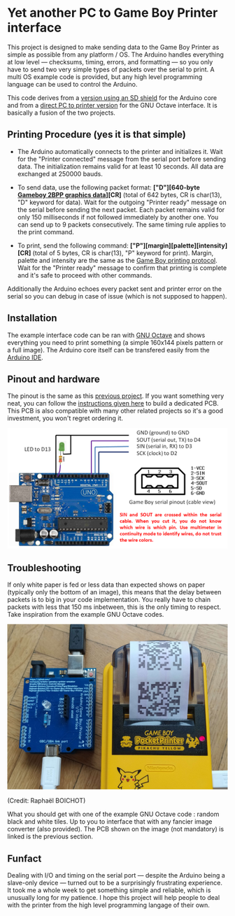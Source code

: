 # Yet another PC to Game Boy Printer interface

This project is designed to make sending data to the Game Boy Printer as simple as possible from any platform / OS. The Arduino handles everything at low level — checksums, timing, errors, and formatting — so you only have to send two very simple types of packets over the serial to print. A multi OS example code is provided, but any high level programming language can be used to control the Arduino.

This code derives from a [version using an SD shield](https://github.com/Raphael-Boichot/The-Arduino-SD-Game-Boy-Printer) for the Arduino core and from a [direct PC to printer version](https://github.com/Raphael-Boichot/PC-to-Game-Boy-Printer-interface) for the GNU Octave interface. It is basically a fusion of the two projects.

## Printing Procedure (yes it is that simple)

- The Arduino automatically connects to the printer and initializes it. Wait for the "Printer connected" message from the serial port before sending data. The initialization remains valid for at least 10 seconds. All data are exchanged at 250000 bauds.

- To send data, use the following packet format:
**["D"][640-byte [Gameboy 2BPP graphics data](https://www.huderlem.com/demos/gameboy2bpp.html)][CR]** (total of 642 bytes, CR is char(13), "D" keyword for data).
Wait for the outgoing "Printer ready" message on the serial before sending the next packet. Each packet remains valid for only 150 milliseconds if not followed immediately by another one. You can send up to 9 packets consecutively. The same timing rule applies to the print command.

- To print, send the following command:
**["P"][margin][palette][intensity][CR]** (total of 5 bytes, CR is char(13), "P" keyword for print). Margin, palette and intensity are the same as the [Game Boy printing protocol](https://gbdev.gg8.se/wiki/articles/Gameboy_Printer).
Wait for the "Printer ready" message to confirm that printing is complete and it's safe to proceed with other commands.

Additionally the Arduino echoes every packet sent and printer error on the serial so you can debug in case of issue (which is not supposed to happen).

## Installation

The example interface code can be ran with [GNU Octave](https://www.octave.org/) and shows everything you need to print something (a simple 160x144 pixels pattern or a full image). The Arduino core itself can be transfered easily from the [Arduino IDE](https://www.arduino.cc/en/software/).

## Pinout and hardware

The pinout is the same as this [previous project](https://github.com/Raphael-Boichot/PC-to-Game-Boy-Printer-interface). If you want something very neat, you can follow the [instructions given here](https://github.com/Raphael-Boichot/Collection-of-PCB-for-Game-Boy-Printer-Emulators?tab=readme-ov-file) to build a dedicated PCB. This PCB is also compatible with many other related projects so it's a good investment, you won't regret ordering it.

![Game Boy Printer to Arduino Uno pinout](Pictures/Pinout.png)

## Troubleshooting

If only white paper is fed or less data than expected shows on paper (typically only the bottom of an image), this means that the delay between packets is to big in your code implementation. You really have to chain packets with less that 150 ms inbetween, this is the only timing to respect. Take inspiration from the example GNU Octave codes.

![Game Boy Printer to Arduino Uno pinout](Pictures/Setup.jpg)

(Credit: Raphaël BOICHOT)

What you should get with one of the example GNU Octave code : random black and white tiles. Up to you to interface that with any fancier image converter (also provided). The PCB shown on the image (not mandatory) is linked is the previous section.

## Funfact

Dealing with I/O and timing on the serial port — despite the Arduino being a slave-only device — turned out to be a surprisingly frustrating experience. It took me a whole week to get something simple and reliable, which is unusually long for my patience. I hope this project will help people to deal with the printer from the high level programming langage of their own.
